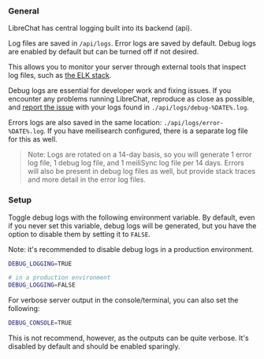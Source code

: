### General

LibreChat has central logging built into its backend (api).

Log files are saved in `/api/logs`. Error logs are saved by default. Debug logs are enabled by default but can be turned off if not desired.

This allows you to monitor your server through external tools that inspect log files, such as [the ELK stack](https://aws.amazon.com/what-is/elk-stack/).

Debug logs are essential for developer work and fixing issues. If you encounter any problems running LibreChat, reproduce as close as possible, and [report the issue](https://github.com/danny-avila/LibreChat/issues) with your logs found in `./api/logs/debug-%DATE%.log`. 

Errors logs are also saved in the same location: `./api/logs/error-%DATE%.log`. If you have meilisearch configured, there is a separate log file for this as well.

> Note: Logs are rotated on a 14-day basis, so you will generate 1 error log file, 1 debug log file, and 1 meiliSync log file per 14 days.
> Errors will also be present in debug log files as well, but provide stack traces and more detail in the error log files.

### Setup

Toggle debug logs with the following environment variable. By default, even if you never set this variable, debug logs will be generated, but you have the option to disable them by setting it to `FALSE`.

Note: it's recommended to disable debug logs in a production environment.

```bash
DEBUG_LOGGING=TRUE
```

```bash
# in a production environment
DEBUG_LOGGING=FALSE
```

For verbose server output in the console/terminal, you can also set the following:

```bash
DEBUG_CONSOLE=TRUE
```

This is not recommend, however, as the outputs can be quite verbose. It's disabled by default and should be enabled sparingly.